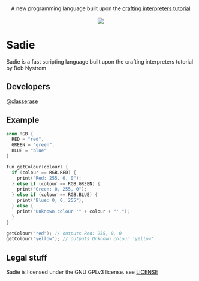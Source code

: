 <p align="center">
    <br/>
    A new programming language built upon the <a href="https://craftinginterpreters.com">crafting interpreters tutorial</a>
    <br/>
    <br/>
    <a href="https://discord.gg/yg4RwQ6JRv">
        <img src="https://img.shields.io/discord/731577337686130858?logo=discord">
    </a>
</p>

# Sadie
Sadie is a fast scripting language built upon the crafting interpreters tutorial by Bob Nystrom

## Developers
[@classerase](https://github.com/classerase)

## Example
```c
enum RGB {
  RED = "red",
  GREEN = "green",
  BLUE = "blue"
}

fun getColour(colour) {
  if (colour == RGB.RED) {
    print("Red: 255, 0, 0");
  } else if (colour == RGB.GREEN) {
    print("Green: 0, 255, 0");
  } else if (colour == RGB.BLUE) {
    print("Blue: 0, 0, 255");
  } else {
    print("Unknown colour '" + colour + "'.");
  }
}

getColour("red"); // outputs Red: 255, 0, 0
getColour("yellow"); // outputs Unknown colour 'yellow'.
```
## Legal stuff
Sadie is licensed under the GNU GPLv3 license. see [LICENSE](https://github.com/sadie-lang/Sadie/blob/master/LICENSE)
